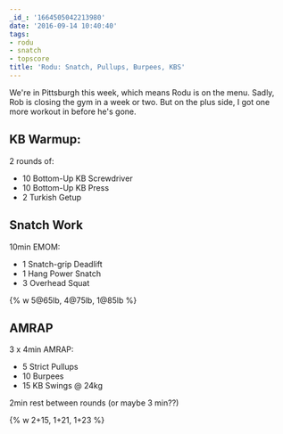 ```yaml
---
_id_: '1664505042213980'
date: '2016-09-14 10:40:40'
tags:
- rodu
- snatch
- topscore
title: 'Rodu: Snatch, Pullups, Burpees, KBS'
---
```


We're in Pittsburgh this week, which means Rodu is on the menu. Sadly, Rob is closing the gym in a week or two. But on the plus side, I got
one more workout in before he's gone.

## KB Warmup:

2 rounds of:

- 10 Bottom-Up KB Screwdriver
- 10 Bottom-Up KB Press
- 2 Turkish Getup


## Snatch Work

10min EMOM:

- 1 Snatch-grip Deadlift
- 1 Hang Power Snatch
- 3 Overhead Squat

{% w 5@65lb, 4@75lb, 1@85lb %}

## AMRAP

3 x 4min AMRAP:

- 5 Strict Pullups
- 10 Burpees
- 15 KB Swings @ 24kg

2min rest between rounds (or maybe 3 min??)

{% w 2+15, 1+21, 1+23 %}
